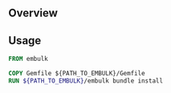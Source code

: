 ## Overview

## Usage



```Dockerfile
FROM embulk

COPY Gemfile ${PATH_TO_EMBULK}/Gemfile
RUN ${PATH_TO_EMBULK}/embulk bundle install
```
